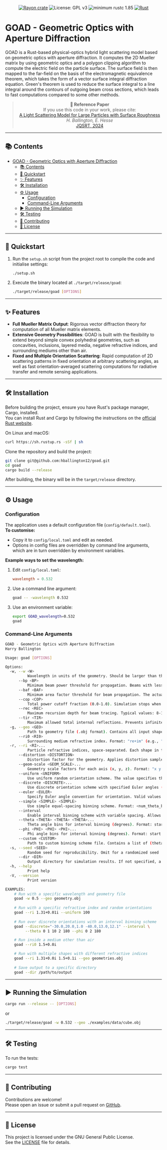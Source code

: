 <div align="center">

<!-- badges: start -->
[![Rayon crate](https://img.shields.io/crates/v/goad.svg)](https://crates.io/crates/goad)
![License: GPL v3](https://img.shields.io/badge/License-GPLv3-blue.svg)
![minimum rustc 1.85](https://img.shields.io/badge/rustc-1.85+-red.svg)
[![Rust](https://github.com/hballington12/goad/actions/workflows/rust.yml/badge.svg)](https://github.com/hballington12/goad/actions/workflows/rust.yml)
<!-- badges: end -->

</div>

# GOAD - Geometric Optics with Aperture Diffraction

GOAD is a Rust-based physical-optics hybrid light scattering model based on geometric optics with aperture diffraction. It computes the 2D Mueller matrix by using geometric optics and a polygon clipping algorithm to compute the electric field on the particle surface. The surface field is then mapped to the far-field on the basis of the electromagnetic equivalence theorem, which takes the form of a vector surface integral diffraction equation. Green's theorem is used to reduce the surface integral to a line integral around the contours of outgoing beam cross sections, which leads to fast computations compared to some other methods.

<div align="center">

> **📖 Reference Paper**  
> If you use this code in your work, please cite:  
> [A Light Scattering Model for Large Particles with Surface Roughness](https://doi.org/10.1016/j.jqsrt.2024.109054)  
> *H. Ballington, E. Hesse*  
> [JQSRT, 2024](https://www.journals.elsevier.com/journal-of-quantitative-spectroscopy-and-radiative-transfer)

</div>

---

## 📚 Contents

- [GOAD - Geometric Optics with Aperture Diffraction](#goad---geometric-optics-with-aperture-diffraction)
  - [📚 Contents](#-contents)
  - [🚀 Quickstart](#-quickstart)
  - [✨ Features](#-features)
  - [🛠️ Installation](#️-installation)
  - [⚙️ Usage](#️-usage)
    - [Configuration](#configuration)
    - [Command-Line Arguments](#command-line-arguments)
  - [▶️ Running the Simulation](#️-running-the-simulation)
  - [🛠️ Testing](#️-testing)
  - [🤝 Contributing](#-contributing)
  - [📜 License](#-license)

---

## 🚀 Quickstart

1. Run the `setup.sh` script from the project root to compile the code and initialise settings:

    ```sh
    ./setup.sh
    ```

2. Execute the binary located at `./target/release/goad`:

    ```sh
    ./target/release/goad [OPTIONS]
    ```

---

## ✨ Features

- **Full Mueller Matrix Output**: Rigorous vector diffraction theory for computation of all Mueller matrix elements.
- **Extensive Geometry Possibilities**: GOAD is built with the flexibility to extend beyond simple convex polyhedral geometries, such as concavities, inclusions, layered media, negative refractive indices, and surrounding mediums other than air.
- **Fixed and Multiple Orientation Scattering**: Rapid computation of 2D scattering patterns in fixed orientation at arbitrary scattering angles, as well as fast orientation-averaged scattering computations for radiative transfer and remote sensing applications.

---

## 🛠️ Installation

Before building the project, ensure you have Rust's package manager, Cargo, installed.  
You can install Rust and Cargo by following the instructions on the [official Rust website](https://doc.rust-lang.org/cargo/getting-started/installation.html).

On Linux and macOS:

```sh
curl https://sh.rustup.rs -sSf | sh
```

Clone the repository and build the project:

```sh
git clone git@github.com:hballington12/goad.git
cd goad
cargo build --release
```

After building, the binary will be in the `target/release` directory.

---

## ⚙️ Usage

### Configuration

The application uses a default configuration file (`config/default.toml`).  
**To customise:**  

- Copy it to `config/local.toml` and edit as needed.
- Options in config files are overridden by command line arguments, which are in turn overridden by environment variables.

**Example ways to set the wavelength:**

1. Edit `config/local.toml`:

    ```toml
    wavelength = 0.532
    ```

2. Use a command line argument:

    ```sh
    goad -- -wavelength 0.532
    ```

3. Use an environment variable:

    ```sh
    export GOAD_wavelength=0.532
    goad
    ```

### Command-Line Arguments

```sh
GOAD - Geometric Optics with Aperture Diffraction
Harry Ballington

Usage: goad [OPTIONS]

Options:
  -w, --w <W>
          Wavelength in units of the geometry. Should be larger than the smallest feature in the geometry
      --bp <BP>
          Minimum beam power threshold for propagation. Beams with less power than this will be truncated
      --baf <BAF>
          Minimum area factor threshold for beam propagation. The actual area threshold is wavelength² × factor. Prevents geometric optics from modeling sub-wavelength beams
      --cop <COP>
          Total power cutoff fraction (0.0-1.0). Simulation stops when this fraction of input power is accounted for. Set to 1.0 to disable and trace all beams to completion
      --rec <REC>
          Maximum recursion depth for beam tracing. Typical values: 8-15. Higher values rarely improve results when reasonable beam power thresholds are set
      --tir <TIR>
          Maximum allowed total internal reflections. Prevents infinite TIR loops by truncating beams after this many TIR events
  -g, --geo <GEO>
          Path to geometry file (.obj format). Contains all input shapes for the simulation
      --ri0 <RI0>
          Surrounding medium refractive index. Format: "re+im" (e.g., "1.3117+0.0001i")
  -r, --ri <RI>...
          Particle refractive indices, space-separated. Each shape in the geometry is assigned a refractive index. If fewer values than shapes are provided, the first value is reused
      --distortion <DISTORTION>
          Distortion factor for the geometry. Applies distortion sampled from a Gaussian distribution. Default: sigma = 0.0 (no distortion). Sigma is the standard deviation of the facet theta tilt (in radians)
      --geom-scale <GEOM_SCALE>...
          Geometry scale factors for each axis (x, y, z). Format: "x y z" (e.g., "1.0 1.0 1.0"). Default: "1.0 1.0 1.0" (no scaling)
      --uniform <UNIFORM>
          Use uniform random orientation scheme. The value specifies the number of random orientations
      --discrete <DISCRETE>...
          Use discrete orientation scheme with specified Euler angles (degrees). Format: alpha1,beta1,gamma1 alpha2,beta2,gamma2 ...
      --euler <EULER>
          Specify Euler angle convention for orientation. Valid values: XYZ, XZY, YXZ, YZX, ZXY, ZYX, etc. Default: ZYZ
      --simple <SIMPLE> <SIMPLE>
          Use simple equal-spacing binning scheme. Format: <num_theta_bins> <num_phi_bins>
      --interval
          Enable interval binning scheme with variable spacing. Allows fine binning in regions of interest like forward/backward scattering
      --theta <THETA> <THETA> <THETA>...
          Theta angle bins for interval binning (degrees). Format: start step1 mid1 step2 mid2 ... stepN end Example: 0 1 10 2 180 = 0° to 10° in 1° steps, then 10° to 180° in 2° steps
      --phi <PHI> <PHI> <PHI>...
          Phi angle bins for interval binning (degrees). Format: start step1 mid1 step2 mid2 ... stepN end Example: 0 2 180 = 0° to 180° in 2° steps
      --custom <CUSTOM>
          Path to custom binning scheme file. Contains a list of (theta, phi) bin pairs in TOML format. Overrides other binning parameters
  -s, --seed <SEED>
          Random seed for reproducibility. Omit for a randomized seed
      --dir <DIR>
          Output directory for simulation results. If not specified, a directory in the format 'run00001' will be created automatically
  -h, --help
          Print help
  -V, --version
          Print version

EXAMPLES:
    # Run with a specific wavelength and geometry file
    goad -w 0.5 --geo geometry.obj
    
    # Run with a specific refractive index and random orientations
    goad --ri 1.31+0.01i --uniform 100
    
    # Run over discrete orientations with an interval binning scheme
    goad --discrete="-30.0,20.0,1.0 -40.0,13.0,12.1" --interval \
         --theta 0 1 10 2 180 --phi 0 2 180

    # Run inside a medium other than air
    goad --ri0 1.5+0.0i

    # Run with multiple shapes with different refractive indices
    goad --ri 1.31+0.0i 1.5+0.1i --geo geometries.obj
    
    # Save output to a specific directory
    goad --dir /path/to/output
```

---

## ▶️ Running the Simulation

```sh
cargo run --release -- [OPTIONS]
```

or

```sh
./target/release/goad -w 0.532 --geo ./examples/data/cube.obj
```

---

## 🛠️ Testing

To run the tests:

```sh
cargo test
```

---

## 🤝 Contributing

Contributions are welcome!  
Please open an issue or submit a pull request on [GitHub](https://github.com/hballington12/goad).

---

## 📜 License

This project is licensed under the GNU General Public License.  
See the [LICENSE](LICENSE) file for details.
